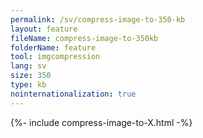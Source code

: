 ```yaml
---
permalink: /sv/compress-image-to-350-kb
layout: feature
fileName: compress-image-to-350kb
folderName: feature
tool: imgcompression
lang: sv
size: 350
type: kb
nointernationalization: true
---
```

{%- include compress-image-to-X.html -%}       
